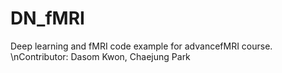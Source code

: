 # DN_fMRI
Deep learning and fMRI code example for advancefMRI course.
\nContributor: Dasom Kwon, Chaejung Park
